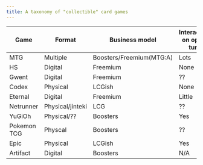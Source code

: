 ```yaml
---
title: A taxonomy of "collectible" card games
---
```


| Game        | Format           | Business model           | Interaction on opp's turn |
|-------------|------------------|--------------------------|---------------------------|
| MTG         | Multiple         | Boosters/Freemium(MTG:A) | Lots                      |
| HS          | Digital          | Freemium                 | None                      |
| Gwent       | Digital          | Freemium                 | ??                        |
| Codex       | Physical         | LCGish                   | None                      |
| Eternal     | Digital          | Freemium                 | Little                    |
| Netrunner   | Physical/jinteki | LCG                      | ??                        |
| YuGiOh      | Physical/??      | Boosters                 | Yes                       |
| Pokemon TCG | Physcal          | Boosters                 | ??                        |
| Epic        | Physical         | LCGish                   | Yes                       |
| Artifact    | Digital          | Boosters                 | N/A                       |
